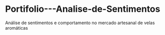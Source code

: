 # Portifolio---Analise-de-Sentimentos
Análise de sentimentos e comportamento no mercado artesanal  de velas aromáticas

